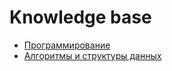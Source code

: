 # Knowledge base

- [Программирование](programming.md)
- [Алгоритмы и структуры данных](algorithm.md)
